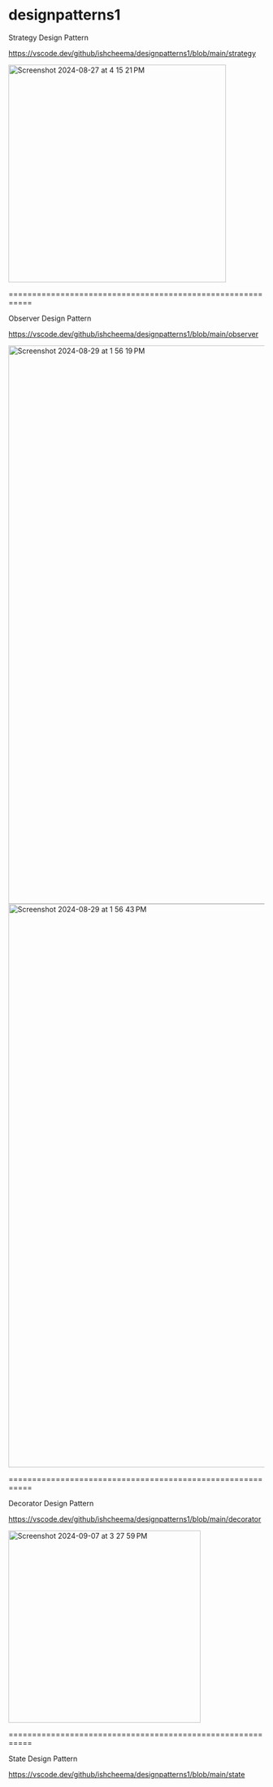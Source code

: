 # designpatterns1

Strategy Design Pattern

https://vscode.dev/github/ishcheema/designpatterns1/blob/main/strategy

<img width="428" alt="Screenshot 2024-08-27 at 4 15 21 PM" src="https://github.com/user-attachments/assets/ddf3e7ec-0015-4585-b1ae-010d5fe3d577">


===========================================================


Observer Design Pattern

https://vscode.dev/github/ishcheema/designpatterns1/blob/main/observer

<img width="1098" alt="Screenshot 2024-08-29 at 1 56 19 PM" src="https://github.com/user-attachments/assets/c3bf6753-f553-4a05-accd-cc626ab307bb">
<img width="1108" alt="Screenshot 2024-08-29 at 1 56 43 PM" src="https://github.com/user-attachments/assets/ac2129b4-d786-4b74-a1e9-2005037c8b22">


===========================================================


Decorator Design Pattern

https://vscode.dev/github/ishcheema/designpatterns1/blob/main/decorator

<img width="378" alt="Screenshot 2024-09-07 at 3 27 59 PM" src="https://github.com/user-attachments/assets/d07b8c37-daf6-44b8-a0b5-2e9e4b5ad79c">


===========================================================

State Design Pattern

https://vscode.dev/github/ishcheema/designpatterns1/blob/main/state

